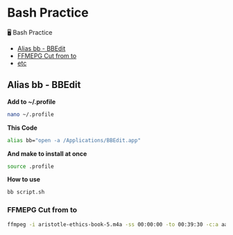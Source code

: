 # Bash Practice
🖥 Bash Practice


- [Alias bb - BBEdit](#alias-bb---bbedit)
- [FFMEPG Cut from to]()
- [etc]()


## Alias bb - BBEdit

**Add to ~/.profile**

```bash
nano ~/.profile
```

**This Code**

```bash
alias bb="open -a /Applications/BBEdit.app"
```

**And make to install at once**

```bash
source .profile
```

**How to use**

```bash
bb script.sh
```



### FFMEPG Cut from to 

```bash
ffmpeg -i aristotle-ethics-book-5.m4a -ss 00:00:00 -to 00:39:30 -c:a aac -b:a 48k  aristotle-ethics-book-5-p1.m4a
```


